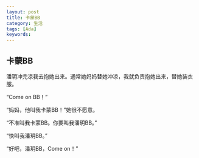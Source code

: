 ```yaml
---
layout: post
title: 卡蒙BB
category: 生活
tags: [Ada]
keywords:
---
```


## 卡蒙BB

潘玥冲完凉我去抱她出来。通常她妈妈替她冲凉，我就负责抱她出来，替她装衣服。 

“Come on BB！” 

“妈妈，他叫我卡蒙BB！”她很不愿意。 

“不准叫我卡蒙BB。你要叫我潘玥BB。” 

“快叫我潘玥BB。” 

“好吧，潘玥BB，Come on！”

